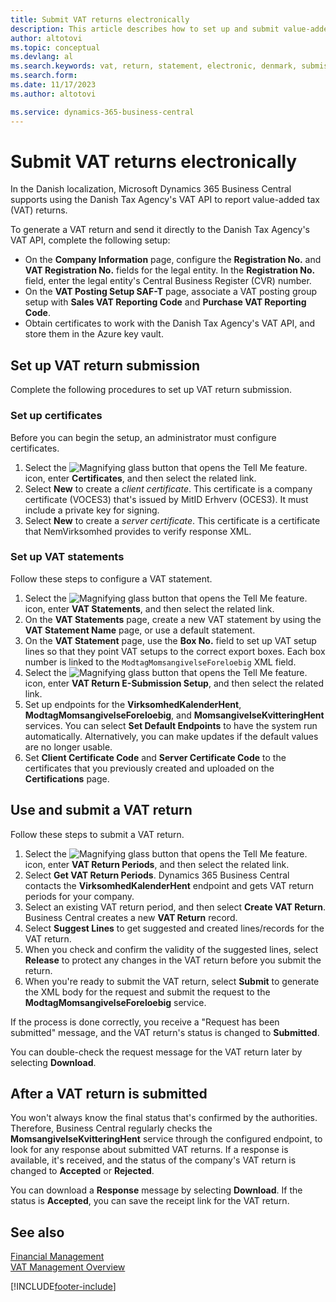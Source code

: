 ```yaml
---
title: Submit VAT returns electronically
description: This article describes how to set up and submit value-added tax (VAT) returns electronically in Denmark.
author: altotovi
ms.topic: conceptual
ms.devlang: al
ms.search.keywords: vat, return, statement, electronic, denmark, submission
ms.search.form: 
ms.date: 11/17/2023
ms.author: altotovi

ms.service: dynamics-365-business-central
---
```


# Submit VAT returns electronically

In the Danish localization, Microsoft Dynamics 365 Business Central supports using the Danish Tax Agency's VAT API to report value-added tax (VAT) returns.

To generate a VAT return and send it directly to the Danish Tax Agency's VAT API, complete the following setup:

- On the **Company Information** page, configure the **Registration No.** and **VAT Registration No.** fields for the legal entity. In the **Registration No.** field, enter the legal entity's Central Business Register (CVR) number.
- On the **VAT Posting Setup SAF-T** page, associate a VAT posting group setup with **Sales VAT Reporting Code** and **Purchase VAT Reporting Code**.
- Obtain certificates to work with the Danish Tax Agency's VAT API, and store them in the Azure key vault.

## Set up VAT return submission

Complete the following procedures to set up VAT return submission.

### Set up certificates

Before you can begin the setup, an administrator must configure certificates.

1. Select the ![Magnifying glass button that opens the Tell Me feature.](../../media/ui-search/search_small.png "Tell me what you want to do") icon, enter **Certificates**, and then select the related link.
2. Select **New** to create a _client certificate_. This certificate is a company certificate (VOCES3) that's issued by MitID Erhverv (OCES3). It must include a private key for signing.
3. Select **New** to create a _server certificate_. This certificate is a certificate that NemVirksomhed provides to verify response XML.

### Set up VAT statements

Follow these steps to configure a VAT statement.

1. Select the ![Magnifying glass button that opens the Tell Me feature.](../../media/ui-search/search_small.png "Tell me what you want to do") icon, enter **VAT Statements**, and then select the related link.
2. On the **VAT Statements** page, create a new VAT statement by using the **VAT Statement Name** page, or use a default statement.
3. On the **VAT Statement** page, use the **Box No.** field to set up VAT setup lines so that they point VAT setups to the correct export boxes. Each box number is linked to the `ModtagMomsangivelseForeloebig` XML field.
4. Select the ![Magnifying glass button that opens the Tell Me feature.](../../media/ui-search/search_small.png "Tell me what you want to do") icon, enter **VAT Return E-Submission Setup**, and then select the related link.
5. Set up endpoints for the **VirksomhedKalenderHent**, **ModtagMomsangivelseForeloebig**, and **MomsangivelseKvitteringHent** services. You can select **Set Default Endpoints** to have the system run automatically. Alternatively, you can make updates if the default values are no longer usable.
6. Set **Client Certificate Code** and **Server Certificate Code** to the certificates that you previously created and uploaded on the **Certifications** page.

## Use and submit a VAT return

Follow these steps to submit a VAT return.

1. Select the ![Magnifying glass button that opens the Tell Me feature.](../../media/ui-search/search_small.png "Tell me what you want to do") icon, enter **VAT Return Periods**, and then select the related link.
2. Select **Get VAT Return Periods**. Dynamics 365 Business Central contacts the **VirksomhedKalenderHent** endpoint and gets VAT return periods for your company.
3. Select an existing VAT return period, and then select **Create VAT Return**. Business Central creates a new **VAT Return** record.
4. Select **Suggest Lines** to get suggested and created lines/records for the VAT return.
5. When you check and confirm the validity of the suggested lines, select **Release** to protect any changes in the VAT return before you submit the return.
6. When you're ready to submit the VAT return, select **Submit** to generate the XML body for the request and submit the request to the **ModtagMomsangivelseForeloebig** service.

If the process is done correctly, you receive a "Request has been submitted" message, and the VAT return's status is changed to **Submitted**.

You can double-check the request message for the VAT return later by selecting **Download**.

## After a VAT return is submitted

You won't always know the final status that's confirmed by the authorities. Therefore, Business Central regularly checks the **MomsangivelseKvitteringHent** service through the configured endpoint, to look for any response about submitted VAT returns. If a response is available, it's received, and the status of the company's VAT return is changed to **Accepted** or **Rejected**.

You can download a **Response** message by selecting **Download**. If the status is **Accepted**, you can save the receipt link for the VAT return.

## See also

[Financial Management](../../finance.md)  
[VAT Management Overview](../../finance-manage-vat.md)

[!INCLUDE[footer-include](../../includes/footer-banner.md)]
